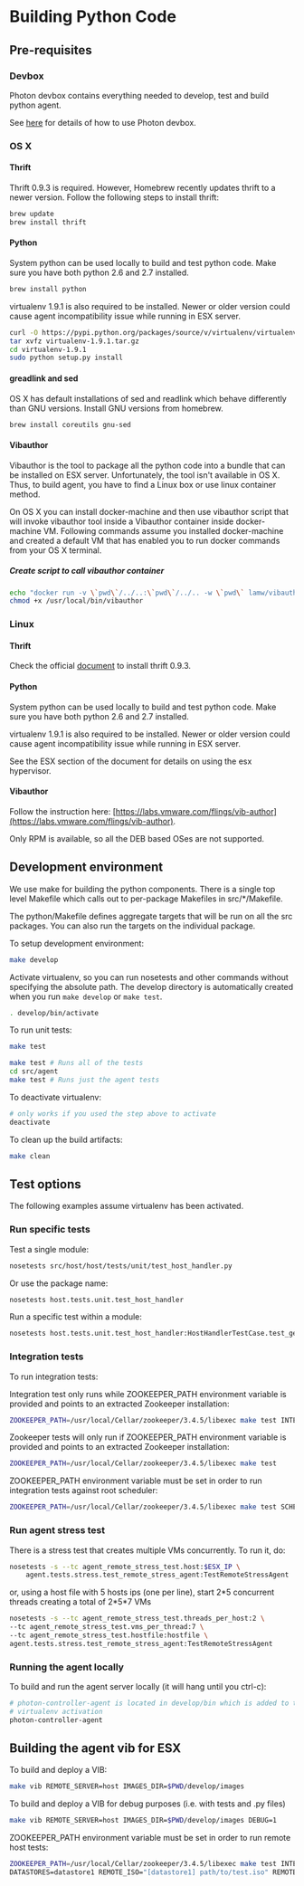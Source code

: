 # Building Python Code

## Pre-requisites

### Devbox
Photon devbox contains everything needed to develop, test and build python
agent.

See [here](../devbox-photon) for details of how to use Photon devbox.

### OS X

#### Thrift
Thrift 0.9.3 is required. However, Homebrew recently updates thrift to a
newer version. Follow the following steps to install thrift:

```bash
brew update
brew install thrift
```

#### Python
System python can be used locally to build and test python code. Make sure you
have both python 2.6 and 2.7 installed.

```bash
brew install python
```

virtualenv 1.9.1 is also required to be installed. Newer or older version could
cause agent incompatibility issue while running in ESX server.

```bash
curl -O https://pypi.python.org/packages/source/v/virtualenv/virtualenv-1.9.1.tar.gz
tar xvfz virtualenv-1.9.1.tar.gz
cd virtualenv-1.9.1
sudo python setup.py install
```

#### greadlink and sed
OS X has default installations of sed and readlink which behave differently than GNU versions.
Install GNU versions from homebrew.

```bash
brew install coreutils gnu-sed
```

#### Vibauthor
Vibauthor is the tool to package all the python code into a bundle that can be
installed on ESX server. Unfortunately, the tool isn't available in OS X. Thus,
to build agent, you have to find a Linux box or use linux container method.

On OS X you can install docker-machine and then use vibauthor script that will
invoke vibauthor tool inside a Vibauthor container inside docker-machine VM.
Following commands assume you installed docker-machine and created a default VM that has
enabled you to run docker commands from your OS X terminal.

##### Create script to call vibauthor container
```bash
echo "docker run -v \`pwd\`/../..:\`pwd\`/../.. -w \`pwd\` lamw/vibauthor vibauthor \"\$@\"" > /usr/local/bin/vibauthor
chmod +x /usr/local/bin/vibauthor
```

### Linux

#### Thrift
Check the official [document](https://thrift.apache.org/docs/install/) to
install thrift 0.9.3.

#### Python
System python can be used locally to build and test python code. Make sure you
have both python 2.6 and 2.7 installed.

virtualenv 1.9.1 is also required to be installed. Newer or older version could
cause agent incompatibility issue while running in ESX server.

See the ESX section of the document for details on using the esx hypervisor.

#### Vibauthor
Follow the instruction here:
[https://labs.vmware.com/flings/vib-author](https://labs.vmware.com/flings/vib-author).

Only RPM is available, so all the DEB based OSes are not supported.

## Development environment
We use make for building the python components. There is a single top level
Makefile which calls out to per-package Makefiles in src/\*/Makefile.

The python/Makefile defines aggregate targets that will be run on all the
src packages. You can also run the targets on the individual package.

To setup development environment:

```bash
make develop
```

Activate virtualenv, so you can run nosetests and other commands without
specifying the absolute path. The develop directory is automatically created
when you run `make develop` or `make test`.

```bash
. develop/bin/activate
```

To run unit tests:

```bash
make test
```

```bash
make test # Runs all of the tests
cd src/agent
make test # Runs just the agent tests
```

To deactivate virtualenv:

```bash
# only works if you used the step above to activate
deactivate
```

To clean up the build artifacts:

```bash
make clean
```

## Test options

The following examples assume virtualenv has been activated.

### Run specific tests

Test a single module:
```bash
nosetests src/host/host/tests/unit/test_host_handler.py
```

Or use the package name:
```bash
nosetests host.tests.unit.test_host_handler
```

Run a specific test within a module:
```bash
nosetests host.tests.unit.test_host_handler:HostHandlerTestCase.test_get_resources
```

### Integration tests

To run integration tests:

Integration test only runs while ZOOKEEPER\_PATH environment variable is
provided and points to an extracted Zookeeper installation:

```bash
ZOOKEEPER_PATH=/usr/local/Cellar/zookeeper/3.4.5/libexec make test INTEGRATION=1
```

Zookeeper tests will only run if ZOOKEEPER\_PATH environment variable is
provided and points to an extracted Zookeeper installation:

```bash
ZOOKEEPER_PATH=/usr/local/Cellar/zookeeper/3.4.5/libexec make test
```

ZOOKEEPER\_PATH environment variable must be set in order to run
integration tests against root scheduler:

```bash
ZOOKEEPER_PATH=/usr/local/Cellar/zookeeper/3.4.5/libexec make test SCHEDULER_INTEGRATION=1
```

### Run agent stress test

There is a stress test that creates multiple VMs concurrently. To run it, do:

```bash
nosetests -s --tc agent_remote_stress_test.host:$ESX_IP \
    agent.tests.stress.test_remote_stress_agent:TestRemoteStressAgent
```

or, using a host file with 5 hosts ips (one per line), start 2\*5 concurrent
threads creating a total of 2\*5\*7 VMs

```bash
nosetests -s --tc agent_remote_stress_test.threads_per_host:2 \
--tc agent_remote_stress_test.vms_per_thread:7 \
--tc agent_remote_stress_test.hostfile:hostfile \
agent.tests.stress.test_remote_stress_agent:TestRemoteStressAgent
```

### Running the agent locally

To build and run the agent server locally (it will hang until you ctrl-c):

```bash
# photon-controller-agent is located in develop/bin which is added to the PATH by
# virtualenv activation
photon-controller-agent
```

## Building the agent vib for ESX

To build and deploy a VIB:
```bash
make vib REMOTE_SERVER=host IMAGES_DIR=$PWD/develop/images
```

To build and deploy a VIB for debug purposes (i.e. with tests and .py files)
```bash
make vib REMOTE_SERVER=host IMAGES_DIR=$PWD/develop/images DEBUG=1
```

ZOOKEEPER\_PATH environment variable must be set in order to run
remote host tests:

```bash
ZOOKEEPER_PATH=/usr/local/Cellar/zookeeper/3.4.5/libexec make test INTEGRATION=1 \
DATASTORES=datastore1 REMOTE_ISO="[datastore1] path/to/test.iso" REMOTE_SERVER=host1
```


